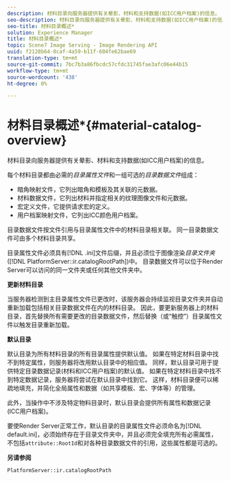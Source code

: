 ```yaml
---
description: 材料目录向服务器提供有关晕影、材料和支持数据(如ICC用户档案)的信息。
seo-description: 材料目录向服务器提供有关晕影、材料和支持数据(如ICC用户档案)的信息。
seo-title: 材料目录概述*
solution: Experience Manager
title: 材料目录概述*
topic: Scene7 Image Serving - Image Rendering API
uuid: f2128b64-8caf-4a59-b11f-604fe62bae69
translation-type: tm+mt
source-git-commit: 7bc7b3a86fbcdc57cfdc31745fae3afc06e44b15
workflow-type: tm+mt
source-wordcount: '438'
ht-degree: 0%

---
```



# 材料目录概述*{#material-catalog-overview}

材料目录向服务器提供有关晕影、材料和支持数据(如ICC用户档案)的信息。

每个材料目录都由必需的&#x200B;*目录属性文件*&#x200B;和一组可选的&#x200B;*目录数据文件*&#x200B;组成：

* 暗角映射文件，它列出暗角和模板及其关联的元数据。
* 材料数据文件，它列出材料并指定相关的纹理图像文件和元数据。
* 宏定义文件，它提供请求宏的定义。
* 用户档案映射文件，它列出ICC颜色用户档案。

目录数据文件按文件引用与目录属性文件中的材料目录相关联。 同一目录数据文件可由多个材料目录共享。

目录属性文件必须具有[!DNL .ini]文件后缀，并且必须位于图像渲染&#x200B;*目录文件夹*([!DNL PlatformServer::ir.catalogRootPath])中。 目录数据文件可以位于Render Server可以访问的同一文件夹或任何其他文件夹中。

**更新材料目录**

当服务器检测到主目录属性文件已更改时，该服务器会持续监视目录文件夹并自动重新加载包括相关目录数据文件在内的材料目录。 因此，要更新服务器上的材料目录，首先替换所有需要更改的目录数据文件，然后替换（或“触控”）目录属性文件以触发目录重新加载。

**默认目录**

默认目录为所有材料目录的所有目录属性提供默认值。 如果在特定材料目录中找不到特定属性，则服务器将改用默认目录中的相应值。 同样，默认目录可用于提供特定目录数据记录(材料和ICC用户档案)的默认值。 如果在特定材料目录中找不到特定数据记录，服务器将尝试在默认目录中找到它。 这样，材料目录便可以稀疏地填充，并简化全局属性和数据（如共享模板、宏、字体等）的管理。

此外，当操作中不涉及特定物料目录时，默认目录会提供所有属性和数据记录(ICC用户档案)。

要使Render Server正常工作，默认目录的目录属性文件必须命名为[!DNL default.ini]，必须始终存在于目录文件夹中，并且必须完全填充所有必需属性，不包括`attribute::RootId`和对各种目录数据文件的引用，这些属性都是可选的。

**另请参阅**

`PlatformServer::ir.catalogRootPath`
